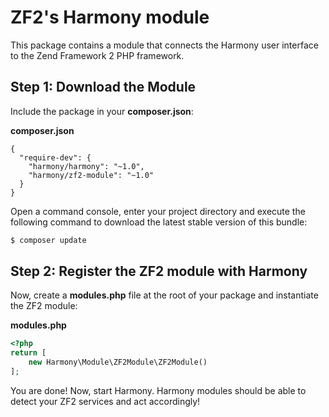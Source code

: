 ZF2's Harmony module
====================

This package contains a module that connects the Harmony user interface to the Zend Framework 2 PHP framework.

Step 1: Download the Module
---------------------------

Include the package in your **composer.json**:

**composer.json**
```
{
  "require-dev": {
    "harmony/harmony": "~1.0",
    "harmony/zf2-module": "~1.0"
  }
}
```

Open a command console, enter your project directory and execute the
following command to download the latest stable version of this bundle:

```bash
$ composer update
```

Step 2: Register the ZF2 module with Harmony
--------------------------------------------

Now, create a **modules.php** file at the root of your package and instantiate
the ZF2 module:

**modules.php**
```php
<?php
return [
    new Harmony\Module\ZF2Module\ZF2Module()
];
```

You are done! Now, start Harmony. Harmony modules should be able to detect your ZF2 services and act accordingly!
